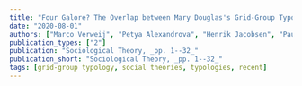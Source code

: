 ```yaml
---
title: "Four Galore? The Overlap between Mary Douglas's Grid-Group Typology and Other Highly Cited Social Science Classifications"
date: "2020-08-01"
authors: ["Marco Verweij", "Petya Alexandrova", "Henrik Jacobsen", "Pauline Beziat", "Diana Branduse", "Yonca Dege", "Jakob Hensing", "James Hollway", "Lea Kliem", "Gabriela Ponce", "Inga Reichelt", "Mareile Wiegmann"]
publication_types: ["2"]
publication: "Sociological Theory, _pp. 1--32_"
publication_short: "Sociological Theory, _pp. 1--32_"
tags: [grid-group typology, social theories, typologies, recent]
---
```

